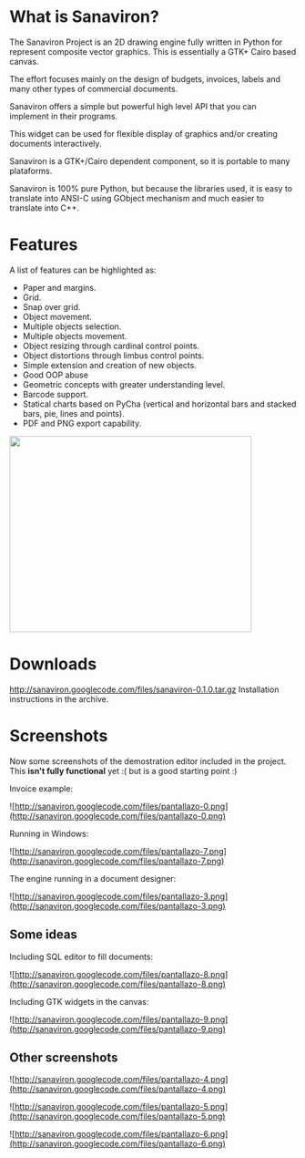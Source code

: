 # What is Sanaviron? #

The Sanaviron Project is an 2D drawing engine fully written in Python for represent composite vector graphics. This is essentially a GTK+ Cairo based canvas.

The effort focuses mainly on the design of budgets, invoices, labels and many other types of commercial documents.

Sanaviron offers a simple but powerful high level API that you can implement in their programs.

This widget can be used for flexible display of graphics and/or creating documents interactively.

Sanaviron is a GTK+/Cairo dependent component, so it is portable to many plataforms.

Sanaviron is 100% pure Python, but because the libraries used, it is easy to translate into ANSI-C using GObject mechanism and much easier to translate into C++.

# Features #

A list of features can be highlighted as:

  * Paper and margins.
  * Grid.
  * Snap over grid.
  * Object movement.
  * Multiple objects selection.
  * Multiple objects movement.
  * Object resizing through cardinal control points.
  * Object distortions through limbus control points.
  * Simple extension and creation of new objects.
  * Good OOP abuse
  * Geometric concepts with greater understanding level.
  * Barcode support.
  * Statical charts based on PyCha (vertical and horizontal bars and stacked bars, pie, lines and points).
  * PDF and PNG export capability.

<a href='http://www.youtube.com/watch?feature=player_embedded&v=Mn9KQ0A8FJc' target='_blank'><img src='http://img.youtube.com/vi/Mn9KQ0A8FJc/0.jpg' width='425' height=344 /></a>

# Downloads #

http://sanaviron.googlecode.com/files/sanaviron-0.1.0.tar.gz
Installation instructions in the archive.

# Screenshots #

Now some screenshots of the demostration editor included in the project. This **isn't fully functional** yet :( but is a good starting point :)

Invoice example:

![http://sanaviron.googlecode.com/files/pantallazo-0.png](http://sanaviron.googlecode.com/files/pantallazo-0.png)

Running in Windows:

![http://sanaviron.googlecode.com/files/pantallazo-7.png](http://sanaviron.googlecode.com/files/pantallazo-7.png)

The engine running in a document designer:

![http://sanaviron.googlecode.com/files/pantallazo-3.png](http://sanaviron.googlecode.com/files/pantallazo-3.png)

## Some ideas ##

Including SQL editor to fill documents:

![http://sanaviron.googlecode.com/files/pantallazo-8.png](http://sanaviron.googlecode.com/files/pantallazo-8.png)

Including GTK widgets in the canvas:

![http://sanaviron.googlecode.com/files/pantallazo-9.png](http://sanaviron.googlecode.com/files/pantallazo-9.png)

## Other screenshots ##

![http://sanaviron.googlecode.com/files/pantallazo-4.png](http://sanaviron.googlecode.com/files/pantallazo-4.png)

![http://sanaviron.googlecode.com/files/pantallazo-5.png](http://sanaviron.googlecode.com/files/pantallazo-5.png)

![http://sanaviron.googlecode.com/files/pantallazo-6.png](http://sanaviron.googlecode.com/files/pantallazo-6.png)